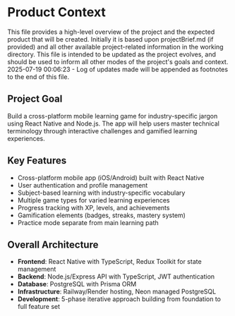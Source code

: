 # Product Context

This file provides a high-level overview of the project and the expected product that will be created. Initially it is based upon projectBrief.md (if provided) and all other available project-related information in the working directory. This file is intended to be updated as the project evolves, and should be used to inform all other modes of the project's goals and context.
2025-07-19 00:06:23 - Log of updates made will be appended as footnotes to the end of this file.

## Project Goal

Build a cross-platform mobile learning game for industry-specific jargon using React Native and Node.js. The app will help users master technical terminology through interactive challenges and gamified learning experiences.

## Key Features

- Cross-platform mobile app (iOS/Android) built with React Native
- User authentication and profile management
- Subject-based learning with industry-specific vocabulary
- Multiple game types for varied learning experiences
- Progress tracking with XP, levels, and achievements
- Gamification elements (badges, streaks, mastery system)
- Practice mode separate from main learning path

## Overall Architecture

- **Frontend**: React Native with TypeScript, Redux Toolkit for state management
- **Backend**: Node.js/Express API with TypeScript, JWT authentication
- **Database**: PostgreSQL with Prisma ORM
- **Infrastructure**: Railway/Render hosting, Neon managed PostgreSQL
- **Development**: 5-phase iterative approach building from foundation to full feature set
